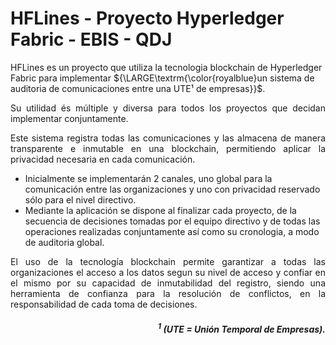 
# HFLines - Proyecto Hyperledger Fabric - EBIS - QDJ

HFLines es un proyecto que utiliza la tecnologia blockchain de Hyperledger Fabric para implementar 
${\LARGE\textrm{\color{royalblue}un sistema de auditoria de comunicaciones entre una UTE¹ de empresas}}$.

<p align='justify'>Su utilidad és múltiple y diversa para todos los proyectos que decidan implementar conjuntamente.</p><p align='justify'>Este sistema registra todas las comunicaciones y las almacena de manera transparente e inmutable en una blockchain, permitiendo aplicar la privacidad necesaria en cada comunicación.</p>
<ul>
<li>Inicialmente se implementarán 2 canales, uno global para la comunicación entre las organizaciones y uno con privacidad reservado sólo para el nivel directivo.</li>
<li>Mediante la aplicación se dispone al finalizar cada proyecto, de la secuencia de decisiones tomadas por el equipo directivo y de todas las operaciones realizadas conjuntamente así como su cronologia, a modo de auditoria global.</li>
</ul>
<p align='justify'>El uso de la tecnología blockchain permite garantizar a todas las organizaciones el acceso a los datos segun su nivel de acceso y confiar en el mismo por su capacidad de inmutabilidad del registro, siendo una herramienta de confianza para la resolución de conflictos, en la responsabilidad de cada toma de decisiones.</p>

##### <p align='right'><sup>1</sup> (UTE = Unión Temporal de Empresas).</p>

